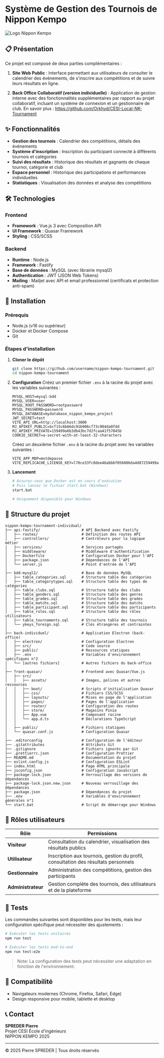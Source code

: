 # Système de Gestion des Tournois de Nippon Kempo

![Logo Nippon Kempo](./front-quasar/src/assets/logo.png)

## 📋 Présentation

Ce projet est composé de deux parties complémentaires :

1. **Site Web Public** : Interface permettant aux utilisateurs de consulter le calendrier des événements, de s'inscrire aux compétitions et de suivre leurs résultats en ligne.

2. **Back Office Collaboratif (version individuelle)** : Application de gestion interne avec des fonctionnalités supplémentaires par rapport au projet collaboratif, incluant un système de connexion et un gestionnaire de club. En savoir plus : https://github.com/Orkhyd/CESI-Local-NK-Tournament

## ✨ Fonctionnalités

- **Gestion des tournois** : Calendrier des compétitions, détails des événements
- **Système d'inscription** : Inscription du participant connecté à différents tournois et catégories
- **Suivi des résultats** : Historique des résultats et gagnants de chaque tournoi, catégorie et club
- **Espace personnel** : Historique des participations et performances individuelles
- **Statistiques** : Visualisation des données et analyse des compétitions

## 🛠️ Technologies

### Frontend
- **Framework** : Vue.js 3 avec Composition API
- **UI Framework** : Quasar Framework
- **Styling** : CSS/SCSS

### Backend
- **Runtime** : Node.js
- **Framework** : Fastify
- **Base de données** : MySQL (avec librairie mysql2)
- **Authentication** : JWT (JSON Web Tokens)
- **Mailing** : Mailjet avec API et email professionnel (certificats et protection anti-spam)

## 🚀 Installation

### Prérequis
- Node.js (v16 ou supérieur)
- Docker et Docker Compose
- Git

### Étapes d'installation

1. **Cloner le dépôt**
   ```bash
   git clone https://github.com/username/nippon-kempo-tournament.git
   cd nippon-kempo-tournament
   ```

2. **Configuration**
   Créez un premier fichier `.env` à la racine du projet avec les variables suivantes :
   ```
   MYSQL_HOST=mysql-bdd
   MYSQL_USER=user
   MYSQL_ROOT_PASSWORD=rootpassword
   MYSQL_PASSWORD=password
   MYSQL_DATABASE=mydatabase_nippon_kempo_project
   JWT_SECRET=test
   VITE_API_URL=http://localhost:3000
   MJ_APIKEY_PUBLIC=bcf15c6b66dc91b906cf73c904da0fdd
   MJ_APIKEY_PRIVATE=159499a6b3db43bc7d2fcaa41f57845b
   COOKIE_SECRET=a-secret-with-at-least-32-characters
   ```
      Créez un deuxième fichier `.env` à la racine du projet avec les variables suivantes :
   ```
   VITE_APP_MDP=motdepasse
   VITE_REPLICACHE_LICENSE_KEY=l70ce33fc0dee46abb6f056086da4d87259499a6b3db43bc7d2fcaa41f57845b
   ```

3. **Lancement**
   ```bash
   # Assurez-vous que Docker est en cours d'exécution
   # Puis lancez le fichier start.bat (Windows)
   start.bat
   
   # Uniquement disponible pour Windows
   ```

## 📁 Structure du projet

```
nippon-kempo-tournament-individual/
├── api-fastify/                   # API Backend avec Fastify
│   ├── routes/                    # Définition des routes API
│   ├── controllers/               # Contrôleurs pour la logique métier
│   ├── services/                  # Services partagés
│   ├── middleware/                # Middleware d'authentification
│   ├── Dockerfile                 # Configuration Docker pour l'API
│   ├── package.json               # Dépendances de l'API
│   └── server.js                  # Point d'entrée de l'API
│
├── bdd-mysql2/                    # Base de données MySQL
│   ├── table_categories.sql       # Structure table des catégories
│   ├── table_categorytypes.sql    # Structure table des types de catégories
│   ├── table_clubs.sql            # Structure table des clubs
│   ├── table_genders.sql          # Structure table des genres
│   ├── table_grades.sql           # Structure table des grades
│   ├── table_matchs.sql           # Structure table des matchs
│   ├── table_participant.sql      # Structure table des participants
│   ├── table_roles.sql            # Structure table des rôles utilisateurs
│   ├── table_tournaments.sql      # Structure table des tournois
│   └── ykeys_foreign.sql          # Clés étrangères et contraintes
│
├── back-individuel/               # Application Electron (back-office)
│   ├── electron/                  # Configuration Electron
│   ├── src/                       # Code source
│   ├── public/                    # Ressources statiques
│   ├── .env                       # Variables d'environnement spécifiques n°2
│   └── [autres fichiers]          # Autres fichiers du back-office
│
├── front-quasar/                  # Frontend avec Quasar/Vue.js
│   ├── src/
│   │   ├── assets/                # Images, polices et autres ressources
│   │   ├── boot/                  # Scripts d'initialisation Quasar
│   │   ├── css/                   # Fichiers CSS/SCSS
│   │   ├── layouts/               # Mises en page de l'application
│   │   ├── pages/                 # Pages de l'application
│   │   ├── router/                # Configuration des routes
│   │   ├── store/                 # Magasins Pinia
│   │   ├── App.vue                # Composant racine
│   │   └── app.d.ts               # Déclarations TypeScript
│   │
│   ├── public/                    # Fichiers statiques
│   └── quasar.conf.js             # Configuration Quasar
│
├── .editorconfig                  # Configuration de l'éditeur
├── .gitattributes                 # Attributs Git
├── .gitignore                     # Fichiers ignorés par Git
├── .prettierrc.json               # Configuration Prettier
├── README.md                      # Documentation du projet
├── eslint.config.js               # Configuration ESLint
├── index.html                     # Page HTML principale
├── jsconfig.json                  # Configuration JavaScript
├── package-lock.json              # Verrouillage des versions de dépendances
├── package-lock.json.new.json     # Nouveau verrouillage des dépendances
├── package.json                   # Dépendances du projet
├── .env                           # Variables d'environnement générales n°1
└── start.bat                      # Script de démarrage pour Windows
```

## 👥 Rôles utilisateurs

| Rôle | Permissions |
|------|-------------|
| **Visiteur** | Consultation du calendrier, visualisation des résultats publics |
| **Utilisateur** | Inscription aux tournois, gestion du profil, consultation des résultats personnels |
| **Gestionnaire** | Administration des compétitions, gestion des participants |
| **Administrateur** | Gestion complète des tournois, des utilisateurs et de la plateforme |

## 🧪 Tests

Les commandes suivantes sont disponibles pour les tests, mais leur configuration spécifique peut nécessiter des ajustements :

```bash
# Exécuter les tests unitaires
npm run test

# Exécuter les tests end-to-end
npm run test:e2e
```

> Note: La configuration des tests peut nécessiter une adaptation en fonction de l'environnement.

## 📱 Compatibilité

- Navigateurs modernes (Chrome, Firefox, Safari, Edge)
- Design responsive pour mobile, tablette et desktop

## 📞 Contact

**SPREDER Pierre**  
Projet CESI École d'ingénieurs  
NIPPON KEMPO 2025

---

&copy; 2025 Pierre SPREDER | Tous droits réservés
